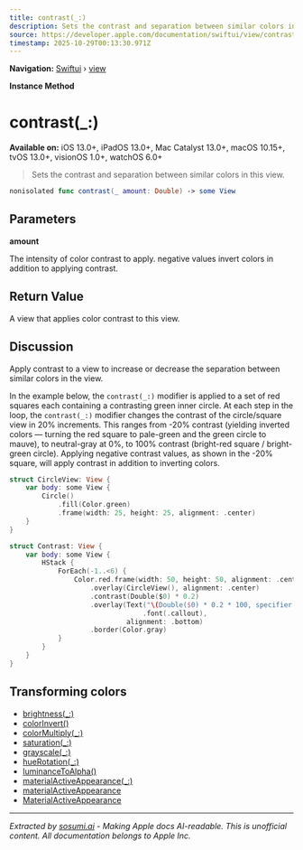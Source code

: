 ```yaml
---
title: contrast(_:)
description: Sets the contrast and separation between similar colors in this view.
source: https://developer.apple.com/documentation/swiftui/view/contrast(_:)
timestamp: 2025-10-29T00:13:30.971Z
---
```


**Navigation:** [Swiftui](/documentation/swiftui) › [view](/documentation/swiftui/view)

**Instance Method**

# contrast(_:)

**Available on:** iOS 13.0+, iPadOS 13.0+, Mac Catalyst 13.0+, macOS 10.15+, tvOS 13.0+, visionOS 1.0+, watchOS 6.0+

> Sets the contrast and separation between similar colors in this view.

```swift
nonisolated func contrast(_ amount: Double) -> some View
```

## Parameters

**amount**

The intensity of color contrast to apply. negative values invert colors in addition to applying contrast.



## Return Value

A view that applies color contrast to this view.

## Discussion

Apply contrast to a view to increase or decrease the separation between similar colors in the view.

In the example below, the `contrast(_:)` modifier is applied to a set of red squares each containing a contrasting green inner circle. At each step in the loop, the `contrast(_:)` modifier changes the contrast of the circle/square view in 20% increments. This ranges from -20% contrast (yielding inverted colors — turning the red square to pale-green and the green circle to mauve), to neutral-gray at 0%, to 100% contrast (bright-red square / bright-green circle). Applying negative contrast values, as shown in the -20% square, will apply contrast in addition to inverting colors.

```swift
struct CircleView: View {
    var body: some View {
        Circle()
            .fill(Color.green)
            .frame(width: 25, height: 25, alignment: .center)
    }
}

struct Contrast: View {
    var body: some View {
        HStack {
            ForEach(-1..<6) {
                Color.red.frame(width: 50, height: 50, alignment: .center)
                    .overlay(CircleView(), alignment: .center)
                    .contrast(Double($0) * 0.2)
                    .overlay(Text("\(Double($0) * 0.2 * 100, specifier: "%.0f")%")
                                 .font(.callout),
                             alignment: .bottom)
                    .border(Color.gray)
            }
        }
    }
}
```



## Transforming colors

- [brightness(_:)](/documentation/swiftui/view/brightness(_:))
- [colorInvert()](/documentation/swiftui/view/colorinvert())
- [colorMultiply(_:)](/documentation/swiftui/view/colormultiply(_:))
- [saturation(_:)](/documentation/swiftui/view/saturation(_:))
- [grayscale(_:)](/documentation/swiftui/view/grayscale(_:))
- [hueRotation(_:)](/documentation/swiftui/view/huerotation(_:))
- [luminanceToAlpha()](/documentation/swiftui/view/luminancetoalpha())
- [materialActiveAppearance(_:)](/documentation/swiftui/view/materialactiveappearance(_:))
- [materialActiveAppearance](/documentation/swiftui/environmentvalues/materialactiveappearance)
- [MaterialActiveAppearance](/documentation/swiftui/materialactiveappearance)

---

*Extracted by [sosumi.ai](https://sosumi.ai) - Making Apple docs AI-readable.*
*This is unofficial content. All documentation belongs to Apple Inc.*
